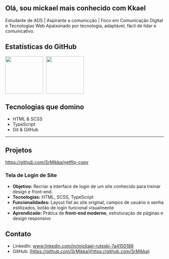 ## Olá, sou mickael mais conhecido com Kkael

Estudante de ADS | Aspirante a comunicção | Foco em Comunicação Digital e Tecnologias Web
Apaixonado por tecnologia, adaptável, fácil de lidar e comunicativo.


## Estatísticas do GitHub

<div style="display: flex; gap: 10px;">

<a href="https://github.com/SrMikka">
  <img height="120em" src="https://github-readme-stats.vercel.app/api?username=SrMikka&show_icons=true&theme=dracula&include_all_commits=true&count_private=true"/>
</a>

<a href="https://github.com/SrMikka">
  <img height="120em" src="https://github-readme-stats.vercel.app/api/top-langs/?username=SrMikka&layout=compact&langs_count=16&theme=dracula"/>
</a>

</div>

## Tecnologias que domino
- HTML & SCSS  
- TypeScript  
- Git & GitHub  

---

## Projetos

https://github.com/SrMikka/netflix-copy

### Tela de Login de Site
- **Objetivo:** Recriar a interface de login de um site conhecido para treinar design e front-end.  
- **Tecnologias:** HTML, SCSS, TypeScript  
- **Funcionalidades:** Layout fiel ao site original, campos de usuário e senha estilizados, botão de login funcional visualmente  
- **Aprendizado:** Prática de **front-end moderno**, estruturação de páginas e design responsivo  

## Contato
- LinkedIn: www.linkedin.com/in/mickael-ruteski-7a4150188 
- GitHub: [https://github.com/SrMikka](https://github.com/SrMikka)
